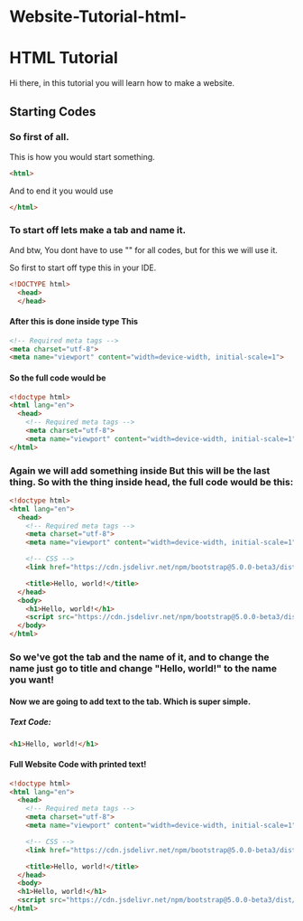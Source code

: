 # Website-Tutorial-html-

# HTML Tutorial
Hi there, in this tutorial you will learn how to make a website.

## Starting Codes
### So first of all.
This is how you would start something.

```html
<html>
```
And to end it you would use
```html
</html>
```
### To start off lets make a tab and name it.
And btw, You dont have to use "<!DOCTYPE html>" for all codes, but for this we will use it.

So first to start off type this in your IDE.
```html
<!DOCTYPE html>
  <head>
  </head>
```
#### After this is done inside <head> type This
```html
<!-- Required meta tags -->
<meta charset="utf-8">
<meta name="viewport" content="width=device-width, initial-scale=1">
```
#### So the full code would be
```html
<!doctype html>
<html lang="en">
  <head>
    <!-- Required meta tags -->
    <meta charset="utf-8">
    <meta name="viewport" content="width=device-width, initial-scale=1">
</html>
```
### Again we will add something inside <head> But this will be the last thing. So with the thing inside head, the full code would be this:
```html
<!doctype html>
<html lang="en">
  <head>
    <!-- Required meta tags -->
    <meta charset="utf-8">
    <meta name="viewport" content="width=device-width, initial-scale=1">

    <!-- CSS -->
    <link href="https://cdn.jsdelivr.net/npm/bootstrap@5.0.0-beta3/dist/css/bootstrap.min.css" rel="stylesheet" integrity="sha384-eOJMYsd53ii+scO/bJGFsiCZc+5NDVN2yr8+0RDqr0Ql0h+rP48ckxlpbzKgwra6" crossorigin="anonymous">

    <title>Hello, world!</title>
  </head>
  <body>
    <h1>Hello, world!</h1>
    <script src="https://cdn.jsdelivr.net/npm/bootstrap@5.0.0-beta3/dist/js/bootstrap.bundle.min.js" integrity="sha384-JEW9xMcG8R+pH31jmWH6WWP0WintQrMb4s7ZOdauHnUtxwoG2vI5DkLtS3qm9Ekf" crossorigin="anonymous"></script>
  </body>
</html>
```

### So we've got the tab and the name of it, and to change the name just go to title and change "Hello, world!" to the name you want!
#### Now we are going to add text to the tab. Which is super simple.

##### Text Code:
```html
<h1>Hello, world!</h1>
```
#### Full Website Code with printed text!
```html
<!doctype html>
<html lang="en">
  <head>
    <!-- Required meta tags -->
    <meta charset="utf-8">
    <meta name="viewport" content="width=device-width, initial-scale=1">

    <!-- CSS -->
    <link href="https://cdn.jsdelivr.net/npm/bootstrap@5.0.0-beta3/dist/css/bootstrap.min.css" rel="stylesheet" integrity="sha384-eOJMYsd53ii+scO/bJGFsiCZc+5NDVN2yr8+0RDqr0Ql0h+rP48ckxlpbzKgwra6" crossorigin="anonymous">

    <title>Hello, world!</title>
  </head>
  <body>
  <h1>Hello, world!</h1>
  <script src="https://cdn.jsdelivr.net/npm/bootstrap@5.0.0-beta3/dist/js/bootstrap.bundle.min.js" integrity="sha384-JEW9xMcG8R+pH31jmWH6WWP0WintQrMb4s7ZOdauHnUtxwoG2vI5DkLtS3qm9Ekf" crossorigin="anonymous"></script>
</html>
```
